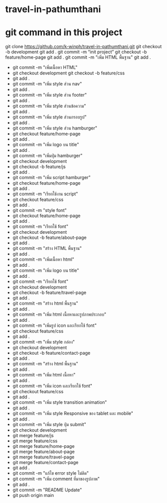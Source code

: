 # travel-in-pathumthani
# git command in this project
git clone https://github.com/k-winph/travel-in-pathumthani.git
git checkout -b development
git add .
git commit -m “init project”
git checkout -b feature/home-page
git add .
git commit -m "เพิ่ม HTML พื้นฐาน"
git add .
- git commit -m "เพิ่มเนื้อหา HTML"
- git checkout development
git checkout -b feature/css
- git add .
- git commit -m "เพิ่ม style ส่วน nav"
- git add .
- git commit -m "เพิ่ม style ส่วน footer"
- git add .
- git commit -m "เพิ่ม style ส่วนข้อความ"
- git add .
- git commit -m "เพิ่ม style ส่วนกรอบรูป"
- git add .
- git commit -m "เพิ่ม style ส่วน hamburger"
- git checkout feature/home-page
- git add .
- git commit -m "เพิ่ม logo บน title"
- git add .
- git commit -m "เพิ่มปุ่ม hamburger"
- git checkout development
- git checkout -b feature/js
- git add .
- git commit -m "เพิ่ม script hamburger"
- git checkout feature/home-page
- git add .
- git commit -m "เรียกใช้งาน script"
- git checkout feature/css
- git add .
- git commit -m "style font"
- git checkout feature/home-page
- git add .
- git commit -m "เรียกใช้ font"
- git checkout development
- git checkout -b feature/about-page
- git add .
- git commit -m "สร้าง HTML พื้นฐาน"
- git add .
- git commit -m "เพิ่มเนื้อหา html"
- git add .
- git commit -m "เพิ่ม logo บน title"
- git add .
- git commit -m "เรียกใช้ font"
- git checkout development
- git checkout -b feature/travel-page
- git add .
- git commit -m "สร้าง html พื้นฐาน"
- git add .
- git commit -m "เพิ่ม html เนื้อหาและรูปภาพประกอบ"
- git add .
- git commit -m "เพิ่มรูป icon และเรียกใช้ font"
- git checkout feature/css
- git add .
- git commit -m "เพิ่ม style กล่อง"
- git checkout development
- git checkout -b feature/contact-page
- git add .
- git commit -m "สร้าง html พื้นฐาน"
- git add .
- git commit -m "เพิ่ม html เนื้อหา"
- git add .
- git commit -m "เพิ่ม icon และเรียกใช้ font"
- git checkout feature/css
- git add .
- git commit -m "เพิ่ม style transition animation"
- git add .
- git commit -m "เพิ่ม style Responsive ของ tablet และ mobile"
- git add .
- git commit -m "เพิ่ม style ปุ่ม submit"
- git checkout development
- git merge feature/js
- git merge feature/css
- git merge feature/home-page
- git merge feature/about-page
- git merge feature/travel-page
- git merge feature/contact-page
- git add .
- git commit -m "แก้ไข error style ไม่ติด"
- git commit -m "เพิ่ม comment ที่มาของรูปภาพ"
- git add .
- git commit -m "README Update"
- git push origin main